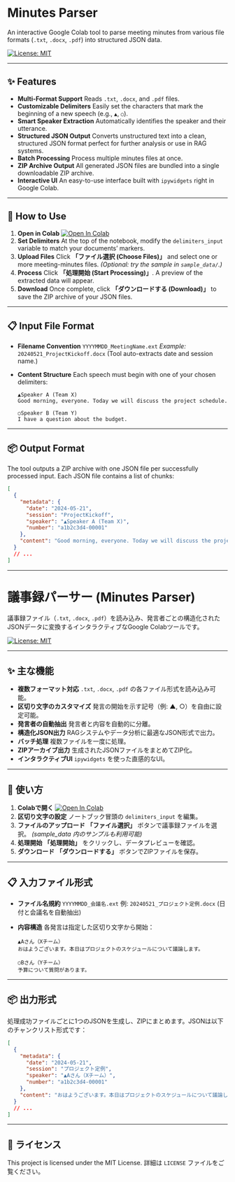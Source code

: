 # Minutes Parser

An interactive Google Colab tool to parse meeting minutes from various file formats (`.txt`, `.docx`, `.pdf`) into structured JSON data.

[![License: MIT](https://img.shields.io/badge/License-MIT-yellow.svg)](https://opensource.org/licenses/MIT)

---

## ✨ Features

* **Multi-Format Support**
  Reads `.txt`, `.docx`, and `.pdf` files.
* **Customizable Delimiters**
  Easily set the characters that mark the beginning of a new speech (e.g., `▲`, `○`).
* **Smart Speaker Extraction**
  Automatically identifies the speaker and their utterance.
* **Structured JSON Output**
  Converts unstructured text into a clean, structured JSON format perfect for further analysis or use in RAG systems.
* **Batch Processing**
  Process multiple minutes files at once.
* **ZIP Archive Output**
  All generated JSON files are bundled into a single downloadable ZIP archive.
* **Interactive UI**
  An easy-to-use interface built with `ipywidgets` right in Google Colab.

---

## 🚀 How to Use

1. **Open in Colab** <a href="https://colab.research.google.com/github/HosoyaYusaku/minutes-parser/blob/main/minutes_parser.ipynb" target="_blank"><img src="https://colab.research.google.com/assets/colab-badge.svg" alt="Open In Colab"/></a>
2. **Set Delimiters**
   At the top of the notebook, modify the `delimiters_input` variable to match your documents’ markers.
3. **Upload Files**
   Click **「ファイル選択 (Choose Files)」** and select one or more meeting-minutes files.
   *(Optional: try the sample in `sample_data/`.)*
4. **Process**
   Click **「処理開始 (Start Processing)」**. A preview of the extracted data will appear.
5. **Download**
   Once complete, click **「ダウンロードする (Download)」** to save the ZIP archive of your JSON files.

---

## 📋 Input File Format

* **Filename Convention**
  `YYYYMMDD_MeetingName.ext`
  *Example:* `20240521_ProjectKickoff.docx`
  (Tool auto-extracts date and session name.)
* **Content Structure**
  Each speech must begin with one of your chosen delimiters:

  ```text
  ▲Speaker A (Team X)
  Good morning, everyone. Today we will discuss the project schedule.

  ○Speaker B (Team Y)
  I have a question about the budget.
  ```

---

## 📦 Output Format

The tool outputs a ZIP archive with one JSON file per successfully processed input. Each JSON file contains a list of chunks:

```json
[
  {
    "metadata": {
      "date": "2024-05-21",
      "session": "ProjectKickoff",
      "speaker": "▲Speaker A (Team X)",
      "number": "a1b2c3d4-00001"
    },
    "content": "Good morning, everyone. Today we will discuss the project schedule."
  }
  // ...
]
```

---

# 議事録パーサー (Minutes Parser)

議事録ファイル（`.txt`, `.docx`, `.pdf`）を読み込み、発言者ごとの構造化されたJSONデータに変換するインタラクティブなGoogle Colabツールです。

[![License: MIT](https://img.shields.io/badge/License-MIT-yellow.svg)](https://opensource.org/licenses/MIT)

---

## ✨ 主な機能

* **複数フォーマット対応**
  `.txt`, `.docx`, `.pdf` の各ファイル形式を読み込み可能。
* **区切り文字のカスタマイズ**
  発言の開始を示す記号（例: ▲, ○）を自由に設定可能。
* **発言者の自動抽出**
  発言者と内容を自動的に分離。
* **構造化JSON出力**
  RAGシステムやデータ分析に最適なJSON形式で出力。
* **バッチ処理**
  複数ファイルを一度に処理。
* **ZIPアーカイブ出力**
  生成されたJSONファイルをまとめてZIP化。
* **インタラクティブUI**
  `ipywidgets` を使った直感的なUI。

---

## 🚀 使い方

1. **Colabで開く** <a href="https://colab.research.google.com/github/HosoyaYusaku/minutes-parser/blob/main/minutes_parser.ipynb" target="_blank"><img src="https://colab.research.google.com/assets/colab-badge.svg" alt="Open In Colab"/></a>
2. **区切り文字の設定**
   ノートブック冒頭の `delimiters_input` を編集。
3. **ファイルのアップロード**
   **「ファイル選択」** ボタンで議事録ファイルを選択。
   *(sample\_data 内のサンプルも利用可能)*
4. **処理開始**
   **「処理開始」** をクリックし、データプレビューを確認。
5. **ダウンロード**
   **「ダウンロードする」** ボタンでZIPファイルを保存。

---

## 📋 入力ファイル形式

* **ファイル名規約**
  `YYYYMMDD_会議名.ext`
  例: `20240521_プロジェクト定例.docx`
  (日付と会議名を自動抽出)
* **内容構造**
  各発言は指定した区切り文字から開始：

  ```text
  ▲Aさん（Xチーム）
  おはようございます。本日はプロジェクトのスケジュールについて議論します。

  ○Bさん（Yチーム）
  予算について質問があります。
  ```

---

## 📦 出力形式

処理成功ファイルごとに1つのJSONを生成し、ZIPにまとめます。JSONは以下のチャンクリスト形式です：

```json
[
  {
    "metadata": {
      "date": "2024-05-21",
      "session": "プロジェクト定例",
      "speaker": "▲Aさん（Xチーム）",
      "number": "a1b2c3d4-00001"
    },
    "content": "おはようございます。本日はプロジェクトのスケジュールについて議論します。"
  }
  // ...
]
```

---

## 📄 ライセンス

This project is licensed under the MIT License.
詳細は `LICENSE` ファイルをご覧ください。
